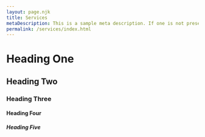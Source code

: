 ```yaml
---
layout: page.njk
title: Services
metaDescription: This is a sample meta description. If one is not present in your page/post's front matter, the default metadata.desciption will be used instead.
permalink: /services/index.html
---
```


# Heading One

## Heading Two

### Heading Three

#### Heading Four

##### Heading Five


